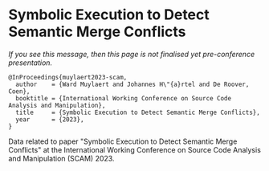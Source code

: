 # Symbolic Execution to Detect Semantic Merge Conflicts

_If you see this message, then this page is not finalised yet pre-conference
presentation._

```
@InProceedings{muylaert2023-scam,
  author    = {Ward Muylaert and Johannes H\"{a}rtel and De Roover, Coen},
  booktitle = {International Working Conference on Source Code Analysis and Manipulation},
  title     = {Symbolic Execution to Detect Semantic Merge Conflicts},
  year      = {2023},
}
```

Data related to paper "Symbolic Execution to Detect Semantic Merge Conflicts"
at the International Working Conference on Source Code Analysis and
Manipulation (SCAM) 2023.

